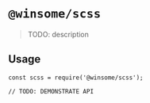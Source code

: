 # `@winsome/scss`

> TODO: description

## Usage

```
const scss = require('@winsome/scss');

// TODO: DEMONSTRATE API
```
